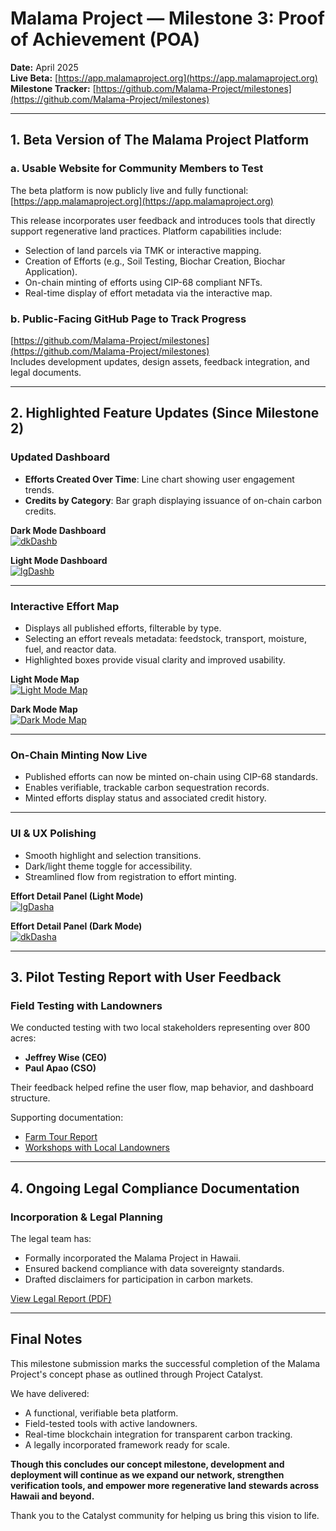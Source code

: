 
# Malama Project — Milestone 3: Proof of Achievement (POA)

**Date:** April 2025  
**Live Beta:** [https://app.malamaproject.org](https://app.malamaproject.org)  
**Milestone Tracker:** [https://github.com/Malama-Project/milestones](https://github.com/Malama-Project/milestones)

---

## 1. Beta Version of The Malama Project Platform

### a. Usable Website for Community Members to Test

The beta platform is now publicly live and fully functional:  
[https://app.malamaproject.org](https://app.malamaproject.org)

This release incorporates user feedback and introduces tools that directly support regenerative land practices. Platform capabilities include:

- Selection of land parcels via TMK or interactive mapping.
- Creation of Efforts (e.g., Soil Testing, Biochar Creation, Biochar Application).
- On-chain minting of efforts using CIP-68 compliant NFTs.
- Real-time display of effort metadata via the interactive map.

### b. Public-Facing GitHub Page to Track Progress

[https://github.com/Malama-Project/milestones](https://github.com/Malama-Project/milestones)  
Includes development updates, design assets, feedback integration, and legal documents.

---

## 2. Highlighted Feature Updates (Since Milestone 2)

### Updated Dashboard

- **Efforts Created Over Time**: Line chart showing user engagement trends.
- **Credits by Category**: Bar graph displaying issuance of on-chain carbon credits.

**Dark Mode Dashboard**  
[![dkDashb](https://github.com/Malama-Project/milestones/blob/main/UI.UX/Beta_UI_Updates/dkDashb.png)](https://github.com/Malama-Project/milestones/blob/main/UI.UX/Beta_UI_Updates/dkDashb.png)

**Light Mode Dashboard**  
[![lgDashb](https://github.com/Malama-Project/milestones/blob/main/UI.UX/Beta_UI_Updates/lgDashb.png)](https://github.com/Malama-Project/milestones/blob/main/UI.UX/Beta_UI_Updates/lgDashb.png)

---

### Interactive Effort Map

- Displays all published efforts, filterable by type.
- Selecting an effort reveals metadata: feedstock, transport, moisture, fuel, and reactor data.
- Highlighted boxes provide visual clarity and improved usability.

**Light Mode Map**  
[![Light Mode Map](https://github.com/Malama-Project/milestones/blob/main/UI.UX/Beta_UI_Updates/lteffortmap.png)](https://github.com/Malama-Project/milestones/blob/main/UI.UX/Beta_UI_Updates/lteffortmap.png)

**Dark Mode Map**  
[![Dark Mode Map](https://github.com/Malama-Project/milestones/blob/main/UI.UX/Beta_UI_Updates/dkeffortmap.png)](https://github.com/Malama-Project/milestones/blob/main/UI.UX/Beta_UI_Updates/dkeffortmap.png)

---

### On-Chain Minting Now Live

- Published efforts can now be minted on-chain using CIP-68 standards.
- Enables verifiable, trackable carbon sequestration records.
- Minted efforts display status and associated credit history.

---

### UI & UX Polishing

- Smooth highlight and selection transitions.
- Dark/light theme toggle for accessibility.
- Streamlined flow from registration to effort minting.

**Effort Detail Panel (Light Mode)**  
[![lgDasha](https://github.com/Malama-Project/milestones/blob/main/UI.UX/Beta_UI_Updates/lgDasha.png)](https://github.com/Malama-Project/milestones/blob/main/UI.UX/Beta_UI_Updates/lgDasha.png)

**Effort Detail Panel (Dark Mode)**  
[![dkDasha](https://github.com/Malama-Project/milestones/blob/main/UI.UX/Beta_UI_Updates/dkDasha.png)](https://github.com/Malama-Project/milestones/blob/main/UI.UX/Beta_UI_Updates/dkDasha.png)

---

## 3. Pilot Testing Report with User Feedback

### Field Testing with Landowners

We conducted testing with two local stakeholders representing over 800 acres:
- **Jeffrey Wise (CEO)**  
- **Paul Apao (CSO)**

Their feedback helped refine the user flow, map behavior, and dashboard structure.

Supporting documentation:
- [Farm Tour Report](https://github.com/Malama-Project/milestones/blob/main/Farm_Tours/FarmTourReport.md)
- [Workshops with Local Landowners](https://github.com/Malama-Project/milestones/blob/main/Workshops%20with%20Local%20Landowners/workshops_with_local_landowners.md)

---

## 4. Ongoing Legal Compliance Documentation

### Incorporation & Legal Planning

The legal team has:

- Formally incorporated the Malama Project in Hawaii.
- Ensured backend compliance with data sovereignty standards.
- Drafted disclaimers for participation in carbon markets.

[View Legal Report (PDF)](https://github.com/Malama-Project/milestones/blob/main/Legal/Malama%20Project%20Structure%20Status%20and%20Implementation%20Plan.pdf)

---

## Final Notes

This milestone submission marks the successful completion of the Malama Project's concept phase as outlined through Project Catalyst.

We have delivered:

- A functional, verifiable beta platform.
- Field-tested tools with active landowners.
- Real-time blockchain integration for transparent carbon tracking.
- A legally incorporated framework ready for scale.

**Though this concludes our concept milestone, development and deployment will continue as we expand our network, strengthen verification tools, and empower more regenerative land stewards across Hawaii and beyond.**

Thank you to the Catalyst community for helping us bring this vision to life.
